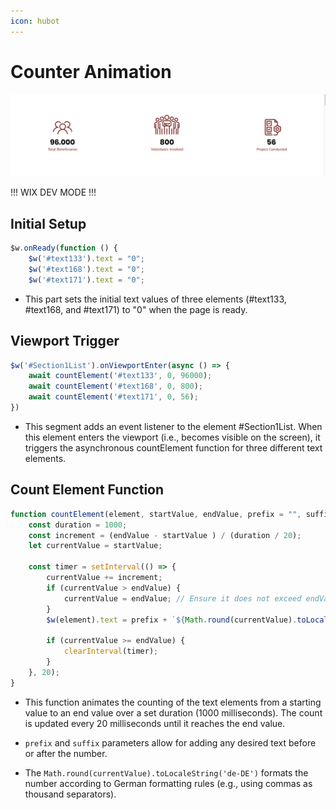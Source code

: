```yaml
---
icon: hubot
---
```

# Counter Animation

![](/static/count.png)

!!!
WIX DEV MODE
!!!

## Initial Setup

```js
$w.onReady(function () {
    $w('#text133').text = "0";
    $w('#text168').text = "0";
    $w('#text171').text = "0";
```
- This part sets the initial text values of three elements (#text133, #text168, and #text171) to "0" when the page is ready.

## Viewport Trigger
```js
$w('#Section1List').onViewportEnter(async () => {
    await countElement('#text133', 0, 96000);
    await countElement('#text168', 0, 800);
    await countElement('#text171', 0, 56);
})
```
- This segment adds an event listener to the element #Section1List. When this element enters the viewport (i.e., becomes visible on the screen), it triggers the asynchronous countElement function for three different text elements.

## Count Element Function

```js
function countElement(element, startValue, endValue, prefix = "", suffix = "") {
    const duration = 1000;
    const increment = (endValue - startValue ) / (duration / 20);
    let currentValue = startValue;

    const timer = setInterval(() => {
        currentValue += increment;
        if (currentValue > endValue) {
            currentValue = endValue; // Ensure it does not exceed endValue
        }
        $w(element).text = prefix + `${Math.round(currentValue).toLocaleString('de-DE')}${suffix}`;

        if (currentValue >= endValue) {
            clearInterval(timer);
        }
    }, 20);
}

```

- This function animates the counting of the text elements from a starting value to an end value over a set duration (1000 milliseconds). The count is updated every 20 milliseconds until it reaches the end value.

- `prefix` and `suffix` parameters allow for adding any desired text before or after the number.

- The `Math.round(currentValue).toLocaleString('de-DE')` formats the number according to German formatting rules (e.g., using commas as thousand separators).